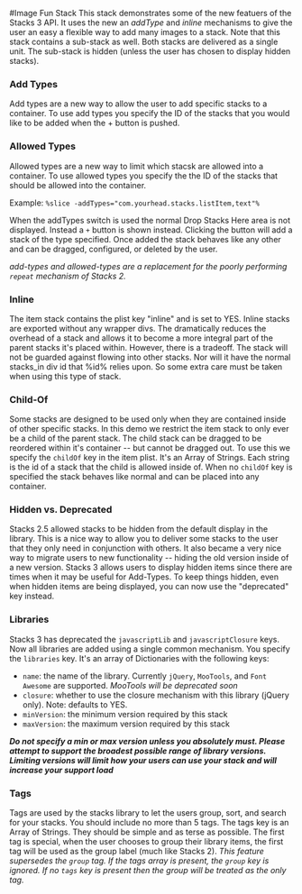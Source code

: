 
#Image Fun Stack
This stack demonstrates some of the new featuers of the Stacks 3 API. It uses the new an *addType* and *inline* mechanisms to give the user an easy a flexible way to add many images to a stack.  Note that this stack contains a sub-stack as well.  Both stacks are delivered as a single unit.  The sub-stack is hidden (unless the user has chosen to display hidden stacks).

### Add Types
Add types are a new way to allow the user to add specific stacks to a container.  To use add types you specify the ID of the stacks that you would like to be added when the + button is pushed.

### Allowed Types
Allowed types are a new way to limit which stacsk are allowed into a container.  To use allowed types you specify the the ID of the stacks that should be allowed into the container.

Example: `%slice -addTypes="com.yourhead.stacks.listItem,text"%`

When the addTypes switch is used the normal Drop Stacks Here area is not displayed. Instead a `+` button is shown instead.  Clicking the button will add a stack of the type specified.  Once added the stack behaves like any other and can be dragged, configured, or deleted by the user.

*add-types and allowed-types are a replacement for the poorly performing `repeat` mechanism of Stacks 2.*


### Inline
The item stack contains the plist key "inline" and is set to YES.  Inline stacks are exported without any wrapper divs.  The dramatically reduces the overhead of a stack and allows it to become a more integral part of the parent stacks it's placed within.  However, there is a tradeoff. The stack will not be guarded against flowing into other stacks. Nor will it have the normal stacks_in div id that %id% relies upon. So some extra care must be taken when using this type of stack.

### Child-Of
Some stacks are designed to be used only when they are contained inside of other specific stacks.  In this demo we restrict the item stack to only ever be a child of the parent stack.  The child stack can be dragged to be reordered within it's container -- but cannot be dragged out.  To use this we specify the `childOf` key in the item plist. It's an Array of Strings. Each string is the id of a stack that the child is allowed inside of.  When no `childOf` key is specified the stack behaves like normal and can be placed into any container.

### Hidden vs. Deprecated
Stacks 2.5 allowed stacks to be hidden from the default display in the library.  This is a nice way to allow you to deliver some stacks to the user that they only need in conjunction with others.  It also became a very nice way to migrate users to new functionality -- hiding the old version inside of a new version.
Stacks 3 allows users to display hidden items since there are times when it may be useful for Add-Types.  To keep things hidden, even when hidden items are being displayed, you can now use the "deprecated" key instead.

### Libraries
Stacks 3 has deprecated the `javascriptLib` and `javascriptClosure` keys. Now all libraries are added using a single common mechanism.  You specify the `libraries` key.  It's an array of Dictionaries with the following keys:

 * `name`: the name of the library. Currently `jQuery`, `MooTools`, and `Font Awesome` are supported.   *MooTools will be deprecated soon*
 * `closure`: whether to use the closure mechanism with this library (jQuery only). Note: defaults to YES.
 * `minVersion`: the minimum version required by this stack
 * `maxVersion`: the maximum version required by this stack

***Do not specify a min or max version unless you absolutely must.  Please attempt to support the broadest possible range of library versions.  Limiting versions will limit how your users can use your stack and will increase your support load***

### Tags
Tags are used by the stacks library to let the users group, sort, and search for your stacks.  You should include no more than 5 tags. The tags key is an Array of Strings. They should be simple and as terse as possible.  The first tag is special, when the user chooses to group their library items, the first tag will be used as the group label (much like Stacks 2).
*This feature supersedes the `group` tag.  If the tags array is present, the `group` key is ignored. If no `tags` key is present then the group will be treated as the only tag.*
